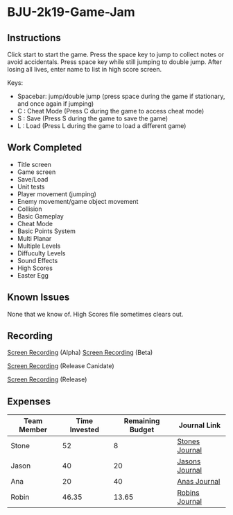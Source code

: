 # BJU-2k19-Game-Jam
## Instructions
Click start to start the game. Press the space key to jump to collect notes or avoid accidentals. Press space key while still jumping to double jump. After losing all lives, enter name to list in high score screen.

Keys:
- Spacebar: jump/double jump (press space during the game if stationary, and once again if jumping)
- C : Cheat Mode (Press C during the game to access cheat mode)
- S : Save (Press S during the game to save the game)
- L : Load (Press L during the game to load a different game)
## Work Completed
- Title screen
- Game screen
- Save/Load
- Unit tests
- Player movement (jumping)
- Enemy movement/game object movement
- Collision
- Basic Gameplay
- Cheat Mode
- Basic Points System
- Multi Planar
- Multiple Levels
- Diffuculty Levels
- Sound Effects
- High Scores
- Easter Egg
## Known Issues
None that we know of.
High Scores file sometimes clears out.
## Recording
[Screen Recording](https://bju-my.sharepoint.com/:v:/g/personal/scham978_students_bju_edu/EeYugOVYK01IrhXNf90UibkBlYOhVyd_22nS1-pY78SgXA?e=fJMMqs) (Alpha)
[Screen Recording](https://bju-my.sharepoint.com/:v:/g/personal/scham978_students_bju_edu/EVc3PpqaRc5PmXQC041hRRIBqOVEnn7cGQhTE1BS6Q7NZg?e=NrT1So) (Beta)

[Screen Recording](https://bju-my.sharepoint.com/:v:/g/personal/scham978_students_bju_edu/EY71JvLLLnVAgv_WVKmJWj4BZzDBqmh9Da4ke4VSnOKiPw?e=cIFnu2) (Release Canidate)

[Screen Recording](https://bju-my.sharepoint.com/:v:/g/personal/scham978_students_bju_edu/EeuMF6igbX5GoqY-Ept_3NkBBgMuUy3_0RditMx5-xtQeg?e=d5LMBG) (Release)

## Expenses
|Team Member|Time Invested|Remaining Budget|Journal Link|
|-----------|-------------|----------------|------------|
|Stone|52|8|[Stones Journal](https://github.com/cps-209-group-project/BJU-2k19-Game-Jam/wiki/StonesJournal)|
|Jason|40|20|[Jasons Journal](https://github.com/cps-209-group-project/BJU-2k19-Game-Jam/wiki/JasonsJournal)|
|Ana|20 |40|[Anas Journal](https://github.com/cps-209-group-project/BJU-2k19-Game-Jam/wiki/AnasJournal)|
|Robin|46.35|13.65|[Robins Journal](https://github.com/cps-209-group-project/BJU-2k19-Game-Jam/wiki/RobinsJournal)|
